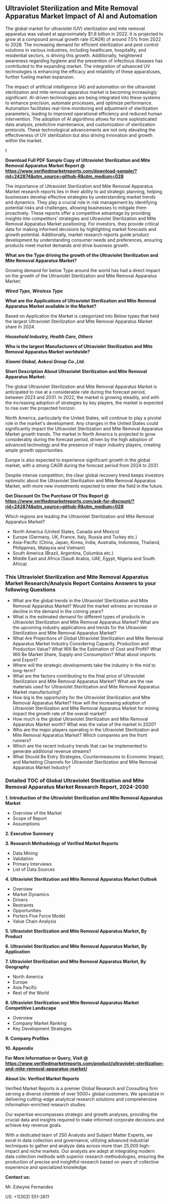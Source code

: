 <h2>Ultraviolet Sterilization and Mite Removal Apparatus Market Impact of AI and Automation</h2><p>The global market for ultraviolet (UV) sterilization and mite removal apparatus was valued at approximately $1.8 billion in 2022. It is projected to grow at a compound annual growth rate (CAGR) of around 7.5% from 2022 to 2028. The increasing demand for efficient sterilization and pest control solutions in various industries, including healthcare, hospitality, and residential sectors, is driving this growth. Additionally, heightened awareness regarding hygiene and the prevention of infectious diseases has contributed to the expanding market. The integration of advanced UV technologies is enhancing the efficacy and reliability of these apparatuses, further fueling market expansion.</p><p>The impact of artificial intelligence (AI) and automation on the ultraviolet sterilization and mite removal apparatus market is becoming increasingly significant. AI-driven technologies are being integrated into these systems to enhance precision, automate processes, and optimize performance. Automation facilitates real-time monitoring and adjustment of sterilization parameters, leading to improved operational efficiency and reduced human intervention. The adoption of AI algorithms allows for more sophisticated data analysis, predictive maintenance, and customization of sterilization protocols. These technological advancements are not only elevating the effectiveness of UV sterilization but also driving innovation and growth within the market.</p>t</p><p id="" class=""><strong>Download Full PDF Sample Copy of Ultraviolet Sterilization and Mite Removal Apparatus Market Report @ <a href="https://www.verifiedmarketreports.com/download-sample/?rid=242874&utm_source=github-R&utm_medium=028" target="_blank">https://www.verifiedmarketreports.com/download-sample/?rid=242874&utm_source=github-R&utm_medium=028</a></strong></p><p>The importance of&nbsp;Ultraviolet Sterilization and Mite Removal Apparatus Market research reports lies in their ability to aid strategic planning, helping businesses develop effective strategies by understanding market trends and dynamics. They play a crucial role in risk management by identifying potential risks and challenges, allowing businesses to mitigate them proactively. These reports offer a competitive advantage by providing insights into competitors' strategies and Ultraviolet Sterilization and Mite Removal Apparatus Market positioning. For investors, they provide critical data for making informed decisions by highlighting market forecasts and growth potential. Additionally, market research reports guide product development by understanding consumer needs and preferences, ensuring products meet market demands and drive business growth.</p><p><strong>What are the&nbsp;Type driving the growth of the Ultraviolet Sterilization and Mite Removal Apparatus Market?</strong></p><p id="" class="">Growing demand for below Type around the world has had a direct impact on the growth of the Ultraviolet Sterilization and Mite Removal Apparatus Market:</p><em><strong>Wired Type, Wireless Type</strong></em></p><strong>What are the&nbsp;Applications&nbsp;of Ultraviolet Sterilization and Mite Removal Apparatus Market available in the Market?</strong></p><p id="" class="">Based on Application the Market is categorized into Below types that held the largest Ultraviolet Sterilization and Mite Removal Apparatus Market share In 2024.</p><em><strong>Household Industry, Health Care, Others</strong></em></p><strong>Who is the largest Manufacturers of Ultraviolet Sterilization and Mite Removal Apparatus Market worldwide?</strong></p><p><em><strong>Xiaomi Global, Aokesi Group Co.,Ltd.</strong></em></p><p id="" class=""><strong>Short Description About Ultraviolet Sterilization and Mite Removal Apparatus Market:</strong></p><p>The global Ultraviolet Sterilization and Mite Removal Apparatus Market is anticipated to rise at a considerable rate during the forecast period, between 2023 and 2031. In 2022, the market is growing steadily, and with the increasing adoption of strategies by key players, the market is expected to rise over the projected horizon.</p><p>North America, particularly the United States, will continue to play a pivotal role in the market's development. Any changes in the United States could significantly impact the Ultraviolet Sterilization and Mite Removal Apparatus Market growth trends. The market in North America is projected to grow considerably during the forecast period, driven by the high adoption of advanced technology and the presence of major industry players, creating ample growth opportunities.</p><p>Europe is also expected to experience significant growth in the global market, with a strong CAGR during the forecast period from 2024 to 2031.</p><p>Despite intense competition, the clear global recovery trend keeps investors optimistic about the Ultraviolet Sterilization and Mite Removal Apparatus Market, with more new investments expected to enter the field in the future.</p><p id="" class=""><strong>Get Discount On The Purchase Of This Report @ <a href="https://www.verifiedmarketreports.com/ask-for-discount/?rid=242874&utm_source=github-R&utm_medium=028" target="_blank">https://www.verifiedmarketreports.com/ask-for-discount/?rid=242874&utm_source=github-R&utm_medium=028</a></strong></p>Which regions are leading the Ultraviolet Sterilization and Mite Removal Apparatus Market?</p><ul><li>North America (United States, Canada and Mexico)</li><li>Europe (Germany, UK, France, Italy, Russia and Turkey etc.)</li><li>Asia-Pacific (China, Japan, Korea, India, Australia, Indonesia, Thailand, Philippines, Malaysia and Vietnam)</li><li>South America (Brazil, Argentina, Columbia etc.)</li><li>Middle East and Africa (Saudi Arabia, UAE, Egypt, Nigeria and South Africa)</li></ul><h3 id="" class="">This Ultraviolet Sterilization and Mite Removal Apparatus Market Research/Analysis Report Contains Answers to your following Questions</h3><ul><li>What are the global trends in the Ultraviolet Sterilization and Mite Removal Apparatus Market? Would the market witness an increase or decline in the demand in the coming years?</li><li>What is the estimated demand for different types of products in Ultraviolet Sterilization and Mite Removal Apparatus Market? What are the upcoming industry applications and trends for the Ultraviolet Sterilization and Mite Removal Apparatus Market?</li><li>What Are Projections of Global Ultraviolet Sterilization and Mite Removal Apparatus Market Industry Considering Capacity, Production and Production Value? What Will Be the Estimation of Cost and Profit? What Will Be Market Share, Supply and Consumption? What about imports and Export?</li><li>Where will the strategic developments take the industry in the mid to long-term?</li><li>What are the factors contributing to the final price of Ultraviolet Sterilization and Mite Removal Apparatus Market? What are the raw materials used for Ultraviolet Sterilization and Mite Removal Apparatus Market manufacturing?</li><li>How big is the opportunity for the Ultraviolet Sterilization and Mite Removal Apparatus Market? How will the increasing adoption of Ultraviolet Sterilization and Mite Removal Apparatus Market for mining impact the growth rate of the overall market?</li><li>How much is the global Ultraviolet Sterilization and Mite Removal Apparatus Market worth? What was the value of the market In 2020?</li><li>Who are the major players operating in the Ultraviolet Sterilization and Mite Removal Apparatus Market? Which companies are the front runners?</li><li>Which are the recent industry trends that can be implemented to generate additional revenue streams?</li><li>What Should Be Entry Strategies, Countermeasures to Economic Impact, and Marketing Channels for Ultraviolet Sterilization and Mite Removal Apparatus Market Industry?</li></ul><h3 id="" class="">Detailed TOC of Global Ultraviolet Sterilization and Mite Removal Apparatus Market Research Report, 2024-2030</h3><p id="" class=""><strong>1. Introduction of the Ultraviolet Sterilization and Mite Removal Apparatus Market</strong></p><ul><li>Overview of the Market</li><li>Scope of Report</li><li>Assumptions</li></ul><p id="" class=""><strong>2. Executive Summary</strong></p><p id="" class=""><strong>3. Research Methodology of Verified Market Reports</strong></p><ul><li>Data Mining</li><li>Validation</li><li>Primary Interviews</li><li>List of Data Sources</li></ul><p id="" class=""><strong>4. Ultraviolet Sterilization and Mite Removal Apparatus Market Outlook</strong></p><ul><li>Overview</li><li>Market Dynamics</li><li>Drivers</li><li>Restraints</li><li>Opportunities</li><li>Porters Five Force Model</li><li>Value Chain Analysis</li></ul><p id="" class=""><strong>5. Ultraviolet Sterilization and Mite Removal Apparatus Market, By Product</strong></p><p id="" class=""><strong>6. Ultraviolet Sterilization and Mite Removal Apparatus Market, By Application</strong></p><p id="" class=""><strong>7. Ultraviolet Sterilization and Mite Removal Apparatus Market, By Geography</strong></p><ul><li>North America</li><li>Europe</li><li>Asia Pacific</li><li>Rest of the World</li></ul><p id="" class=""><strong>8. Ultraviolet Sterilization and Mite Removal Apparatus Market Competitive Landscape</strong></p><ul><li>Overview</li><li>Company Market Ranking</li><li>Key Development Strategies</li></ul><p id="" class=""><strong>9. Company Profiles</strong></p><p id="" class=""><strong>10. Appendix</strong></p><p id="" class=""><strong>For More Information or Query, Visit @ <a href="https://www.verifiedmarketreports.com/product/ultraviolet-sterilization-and-mite-removal-apparatus-market/" target="_blank">https://www.verifiedmarketreports.com/product/ultraviolet-sterilization-and-mite-removal-apparatus-market/</a></strong></p><p id="" class=""><strong>About Us: Verified Market Reports</strong></p><p id="" class="">Verified Market Reports is a premier Global Research and Consulting firm serving a diverse clientele of over 5000+ global customers. We specialize in delivering cutting-edge analytical research solutions and comprehensive information-enriched research studies.</p><p id="" class="">Our expertise encompasses strategic and growth analyses, providing the crucial data and insights required to make informed corporate decisions and achieve key revenue goals.</p><p id="" class="">With a dedicated team of 250 Analysts and Subject Matter Experts, we excel in data collection and governance, utilizing advanced industrial techniques to gather and analyze data across more than 25,000 high-impact and niche markets. Our analysts are adept at integrating modern data collection methods with superior research methodologies, ensuring the production of precise and insightful research based on years of collective experience and specialized knowledge.</p><p id="" class=""><strong>Contact us:</strong></p><p id="" class="">Mr. Edwyne Fernandes</p><p id="" class="">US: +1(302) 551-2611</p>